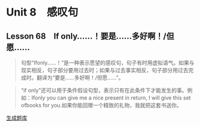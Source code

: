 ﻿ # Unit 8　感叹句
 ## Lesson 68　If only……！要是……多好啊！/但愿……
 
> 句型“Ifonly……！”是一种表示愿望的感叹句，句子有时用虚拟语气。如果与现实相反，句子部分要用过去时；如果与过去事实相反，句子部分用过去完成时。翻译为“要是……多好啊！/但愿……”。

> “if only”还可以用于条件假设句型，表示只有在此条件下才能发生的事。例如：Ifonly you can give me a nice present in return, I will give this set ofbooks for you.如果你能回赠一个精致的礼物，我就把这套书送你。


 [生成题库](./sentence/f068.json)
